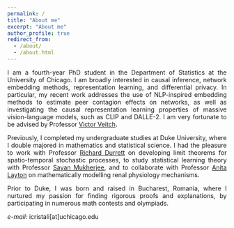 ```yaml
---
permalink: /
title: "About me"
excerpt: "About me"
author_profile: true
redirect_from: 
  - /about/
  - /about.html
---
```




<p><div style="text-align: justify"> 
I am a fourth-year PhD student in the Department of Statistics at the University of Chicago. I am broadly interested in causal inference, network embedding methods, representation learning, and differential privacy. In particular, my recent work addresses the use of NLP-inspired embedding methods to estimate peer contagion effects on networks, as well as investigating the causal representation learning properties of massive vision-language models, such as CLIP and DALLE-2. I am very fortunate to be advised by Professor <a href="http://victorveitch.com">Victor Veitch</a>. 
 </div></p>


<p><div style="text-align: justify"> 
Previously, I completed my undergraduate studies at Duke University, where I double majored in mathematics and statistical science. I had the pleasure to work with Professor <a href="https://services.math.duke.edu/~rtd/">Richard Durrett</a> on developing limit theorems for spatio-temporal stochastic processes, to study statistical learning theory with Professor <a href="https://sayanmuk.github.io">Sayan Mukherjee</a>, and to collaborate with Professor <a href="https://uwaterloo.ca/scholar/a2layton">Anita Layton</a> on mathematically modelling renal physiology mechanisms. 
</div></p>

<p><div style="text-align: justify"> 
Prior to Duke, I was born and raised in Bucharest, Romania, where I nurtured my passion for finding rigorous proofs and explanations, by participating in numerous math contests and olympiads. 
</div></p>

<p><div style="text-align: justify"> 
<i>e-mail:</i> icristali[at]uchicago.edu 
</div></p>



